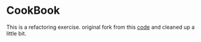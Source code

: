 # CookBook

This is a refactoring exercise. original fork from this [code](https://github.com/g-chukhrai/Recipe-CookBook) and cleaned up a little bit.



